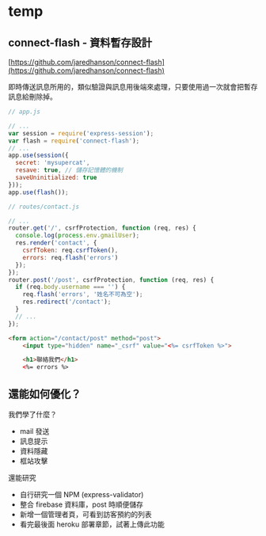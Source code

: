 # temp

## connect-flash - 資料暫存設計

[https://github.com/jaredhanson/connect-flash](https://github.com/jaredhanson/connect-flash)

即時傳送訊息所用的，類似驗證與訊息用後端來處理，只要使用過一次就會把暫存訊息給刪除掉。

```javascript
// app.js

// ...
var session = require('express-session');
var flash = require('connect-flash');
// ...
app.use(session({
  secret: 'mysupercat',
  resave: true, // 儲存記憶體的機制
  saveUninitialized: true
}));
app.use(flash());
```

```javascript
// routes/contact.js

// ...
router.get('/', csrfProtection, function (req, res) {
  console.log(process.env.gmailUser);
  res.render('contact', {
    csrfToken: req.csrfToken(),
    errors: req.flash('errors')
  });
});
router.post('/post', csrfProtection, function (req, res) {
  if (req.body.username === '') {
    req.flash('errors', '姓名不可為空');
    res.redirect('/contact');
  }
  // ...
});
```

```html
<form action="/contact/post" method="post">
    <input type="hidden" name="_csrf" value="<%= csrfToken %>">

    <h1>聯絡我們</h1>
    <%= errors %>
```

## 還能如何優化？

我們學了什麼？

- mail 發送
- 訊息提示
- 資料隱藏
- 框站攻擊

還能研究

- 自行研究一個 NPM (express-validator)
- 整合 firebase 資料庫，post 時順便儲存
- 新增一個管理者頁，可看到訪客預約的列表
- 看完最後面 heroku 部署章節，試著上傳此功能
